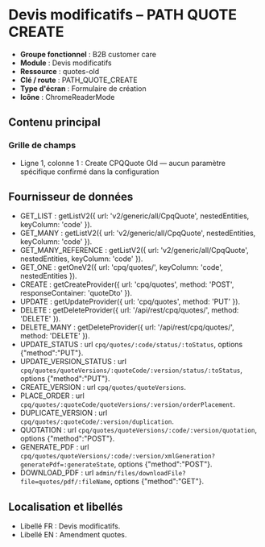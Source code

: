 # Devis modificatifs – PATH QUOTE CREATE

- **Groupe fonctionnel** : B2B customer care
- **Module** : Devis modificatifs
- **Ressource** : quotes-old
- **Clé / route** : PATH_QUOTE_CREATE
- **Type d'écran** : Formulaire de création
- **Icône** : ChromeReaderMode

## Contenu principal
### Grille de champs
- Ligne 1, colonne 1 : Create CPQQuote Old — aucun paramètre spécifique confirmé dans la configuration

## Fournisseur de données
- GET_LIST : getListV2({
  url: 'v2/generic/all/CpqQuote',
  nestedEntities,
  keyColumn: 'code'
}).
- GET_MANY : getListV2({
  url: 'v2/generic/all/CpqQuote',
  nestedEntities,
  keyColumn: 'code'
}).
- GET_MANY_REFERENCE : getListV2({
  url: 'v2/generic/all/CpqQuote',
  nestedEntities,
  keyColumn: 'code'
}).
- GET_ONE : getOneV2({
  url: 'cpq/quotes/',
  keyColumn: 'code',
  nestedEntities
}).
- CREATE : getCreateProvider({
  url: 'cpq/quotes',
  method: 'POST',
  responseContainer: 'quoteDto'
}).
- UPDATE : getUpdateProvider({
  url: 'cpq/quotes',
  method: 'PUT'
}).
- DELETE : getDeleteProvider({
  url: '/api/rest/cpq/quotes/',
  method: 'DELETE'
}).
- DELETE_MANY : getDeleteProvider({
  url: '/api/rest/cpq/quotes/',
  method: 'DELETE'
}).
- UPDATE_STATUS : url `cpq/quotes/:code/status/:toStatus`, options {"method":"PUT"}.
- UPDATE_VERSION_STATUS : url `cpq/quotes/quoteVersions/:quoteCode/:version/status/:toStatus`, options {"method":"PUT"}.
- CREATE_VERSION : url `cpq/quotes/quoteVersions`.
- PLACE_ORDER : url `cpq/quotes/:quoteCode/quoteVersions/:version/orderPlacement`.
- DUPLICATE_VERSION : url `cpq/quotes/:quoteCode/:version/duplication`.
- QUOTATION : url `cpq/quotes/quoteVersions/:code/:version/quotation`, options {"method":"POST"}.
- GENERATE_PDF : url `cpq/quotes/quoteVersions/:code/:version/xmlGeneration?generatePdf=:generateState`, options {"method":"POST"}.
- DOWNLOAD_PDF : url `admin/files/downloadFile?file=quotes/pdf/:fileName`, options {"method":"GET"}.

## Localisation et libellés
- Libellé FR : Devis modificatifs.
- Libellé EN : Amendment quotes.